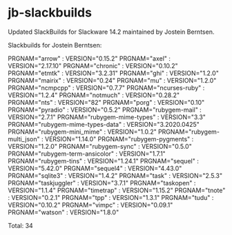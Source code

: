 jb-slackbuilds
==============

Updated SlackBuilds for Slackware 14.2 maintained by Jostein Berntsen.

Slackbuilds for Jostein Berntsen:

PRGNAM="arrow" : VERSION="0.15.2"
PRGNAM="axel" : VERSION="2.17.10"
PRGNAM="chronic" : VERSION="0.10.2"
PRGNAM="etmtk" : VERSION="3.2.31"
PRGNAM="ghi" : VERSION="1.2.0"
PRGNAM="mairix" : VERSION="0.24"
PRGNAM="mu" : VERSION="1.2.0"
PRGNAM="ncmpcpp" : VERSION="0.7.7"
PRGNAM="ncurses-ruby" : VERSION="1.2.4"
PRGNAM="notmuch" : VERSION="0.28.2"
PRGNAM="nts" : VERSION="82"
PRGNAM="porg" : VERSION="0.10"
PRGNAM="pyradio" : VERSION="0.5.2"
PRGNAM="rubygem-mail" : VERSION="2.7.1"
PRGNAM="rubygem-mime-types" : VERSION="3.3"
PRGNAM="rubygem-mime-types-data" : VERSION="3.2020.0425"
PRGNAM="rubygem-mini_mime" : VERSION="1.0.2"
PRGNAM="rubygem-multi_json" : VERSION="1.14.0"
PRGNAM="rubygem-pygments" : VERSION="1.2.0"
PRGNAM="rubygem-sync" : VERSION="0.5.0"
PRGNAM="rubygem-term-ansicolor" : VERSION="1.7.1"
PRGNAM="rubygem-tins" : VERSION="1.24.1"
PRGNAM="sequel" : VERSION="5.42.0"
PRGNAM="sequel4" : VERSION="4.43.0"
PRGNAM="sqlite3" : VERSION="1.4.2"
PRGNAM="task" : VERSION="2.5.3"
PRGNAM="taskjuggler" : VERSION="3.7.1"
PRGNAM="taskopen" : VERSION="1.1.4"
PRGNAM="timetrap" : VERSION="1.15.2"
PRGNAM="tnote" : VERSION="0.2.1"
PRGNAM="tpp" : VERSION="1.3.1"
PRGNAM="tudu" : VERSION="0.10.2"
PRGNAM="vimpc" : VERSION="0.09.1"
PRGNAM="watson" : VERSION="1.8.0"

Total: 34
